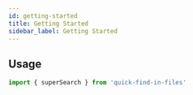 ```yaml
---
id: getting-started
title: Getting Started
sidebar_label: Getting Started
---
```


## Usage

```ts
import { superSearch } from 'quick-find-in-files'
```
